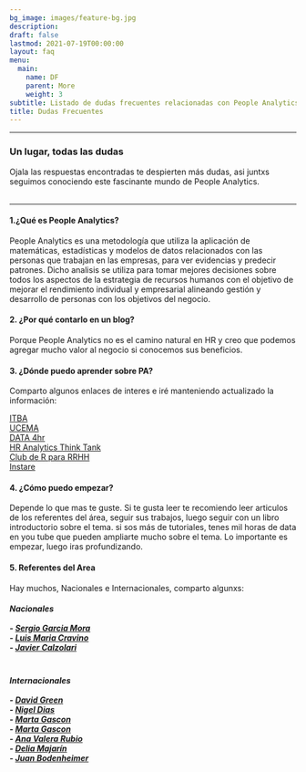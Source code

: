 ```yaml
---
bg_image: images/feature-bg.jpg
description: 
draft: false
lastmod: 2021-07-19T00:00:00
layout: faq
menu:
  main:
    name: DF
    parent: More
    weight: 3
subtitle: Listado de dudas frecuentes relacionadas con People Analytics.
title: Dudas Frecuentes
---
```

------- 
### Un lugar, todas las dudas


Ojala las respuestas encontradas te despierten más dudas, asi juntxs seguimos conociendo este fascinante mundo de People Analytics.<br> <br>

------- 

#### 1.¿Qué es People Analytics?

People Analytics es una metodología que utiliza la aplicación de matemáticas, estadísticas y modelos de datos relacionados con las personas que trabajan en las empresas, para ver evidencias y predecir patrones. 
Dicho analisis  se utiliza para tomar mejores decisiones sobre todos los aspectos de la estrategia de recursos humanos con el objetivo de mejorar el rendimiento individual y empresarial alineando gestión y desarrollo de personas con los objetivos del negocio.

#### 2. ¿Por qué contarlo en un blog?

Porque People Analytics no es el camino natural en HR  y creo que podemos agregar mucho valor al negocio si conocemos sus beneficios.

#### 3. ¿Dónde puedo aprender sobre PA?

Comparto algunos enlaces de interes e iré manteniendo actualizado la información:

[ITBA](https://innovacion.itba.edu.ar/educacion-ejecutiva/tic/people-analytics/)<br>[UCEMA](https://ucema.edu.ar/educacion-ejecutiva/people-analytics)<br>[DATA 4hr](https://data-4hr.com/)<br>[HR Analytics Think Tank](https://www.3nstrategy.com/)<br>[Club de R para RRHH](https://r4hr.club/) <br>[Instare](https://www.instare.com/web/component/tags/tag/people-analytics)


#### 4. ¿Cómo puedo empezar?

Depende lo que mas te guste. Si te gusta leer te recomiendo leer articulos de los referentes del área, seguir sus trabajos, luego seguir con  un libro introductorio sobre el tema. si sos más de tutoriales, tenes mil horas de data en you tube que pueden ampliarte mucho sobre el tema. Lo importante es empezar, luego iras profundizando. 



#### 5. Referentes del Area

Hay muchos, Nacionales e Internacionales, comparto algunxs:<br>

##### *Nacionales*<br><br>- [Sergio  Garcia Mora](https://www.linkedin.com/in/sergiogarciamora/)<br>- [Luis Maria Cravino](https://www.linkedin.com/in/luis-maria-cravino/)<br>- [Javier Calzolari](https://www.linkedin.com/in/luis-maria-cravino/)<br><br>

##### *Internacionales*<br><br>- [David Green](https://www.davidrgreen.com/) <br>- [Nigel Dias](https://www.linkedin.com/in/nigeldias/) <br>- [Marta Gascon](https://personkpi.com/)<br>- [Marta Gascon](https://personkpi.com/)<br>- [Ana Valera Rubio](https://www.linkedin.com/in/anavalerarubio/)<br>- [Delia Majarín](https://www.linkedin.com/in/deliamajarin/)<br>- [Juan Bodenheimer](https://www.linkedin.com/in/instare-consultoria/)
